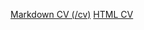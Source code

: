 [Markdown CV (/cv)](https://nastaion.github.io/rsschool-cv/cv/)
[HTML CV](https://nastaion.github.io/rsschool-cv/)
